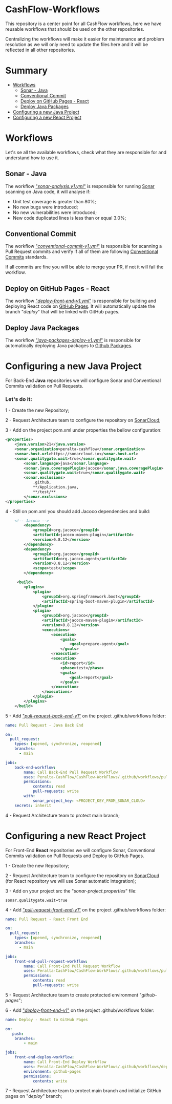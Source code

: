 # CashFlow-Workflows

This repository is a center point for all CashFlow workflows, here we have reusable workflows that should be used on the other repositories.

Centralizing the workflows will make it easier for maintenance and problem resolution as we will only need to update the files here and it will be reflected in all other repositories.

# Summary

- [Workflows](#workflows)
  - [Sonar - Java](#sonar---java)
  - [Conventional Commit](#conventional-commit)
  - [Deploy on GitHub Pages - React](#deploy-on-github-pages---react)
  - [Deploy Java Packages](#deploy-java-packages)
- [Configuring a new Java Project](#configuring-a-new-java-project)
- [Configuring a new React Project](#configuring-a-new-react-project)

# Workflows

Let's se all the available workflows, check what they are responsible for and understand how to use it.

## Sonar - Java

The workflow ["_sonar-analysis.v1.yml_"](https://github.com/Peralta-CashFlow/CashFlow-WorkFlows/blob/main/.github/workflows/sonar-analysis-v1.yml) is responsible for running [Sonar](https://www.sonarsource.com/) scanning on Java code, it will analyse if:

- Unit test coverage is greater than 80%;
- No new bugs were introduced;
- No new vulnerabilities were introduced;
- New code duplicated lines is less than or equal 3.0%;

## Conventional Commit

The workflow ["_conventional-commit-v1.yml_"](https://github.com/Peralta-CashFlow/CashFlow-WorkFlows/blob/main/.github/workflows/conventional-commit-v1.yml) is responsible for scanning a Pull Request commits and verify if all of them are following [Conventional Commits](https://www.conventionalcommits.org/en/v1.0.0/) standards.

If all commits are fine you will be able to merge your PR, if not it will fail the workflow.

## Deploy on GitHub Pages - React

The workflow ["_deploy-front-end-v1.yml_"](https://github.com/Peralta-CashFlow/CashFlow-WorkFlows/blob/main/.github/workflows/deploy-front-end-v1.yml) is responsible for building and deploying React code on [GitHub Pages](https://docs.github.com/en/pages/getting-started-with-github-pages/about-github-pages). It will automatically update the branch "_deploy_" that will be linked with GitHub pages.

## Deploy Java Packages

The workflow ["_java-packages-deploy-v1.yml_"](https://github.com/Peralta-CashFlow/CashFlow-WorkFlows/blob/main/.github/workflows/java-packages-deploy-v1.yml) is responsible for automatically deploying Java packages to [Github Packages](https://docs.github.com/en/packages/learn-github-packages/introduction-to-github-packages).

# Configuring a new Java Project

For Back-End **Java** repositories we will configure Sonar and Conventional Commits validation on Pull Requests. 

### Let's do it:

1 - Create the new Repository;

2 - Request Architecture team to configure the repository on [SonarCloud](https://sonarcloud.io/organizations/peralta-cashflow/);

3 - Add on the project pom.xml under properties the bellow configuration:

```xml
<properties>
	<java.version>21</java.version>
	<sonar.organization>peralta-cashflow</sonar.organization>
	<sonar.host.url>https://sonarcloud.io</sonar.host.url>
	<sonar.qualitygate.wait>true</sonar.qualitygate.wait>
        <sonar.language>java</sonar.language>
        <sonar.java.coveragePlugin>jacoco</sonar.java.coveragePlugin>
        <sonar.qualitygate.wait>true</sonar.qualitygate.wait>
        <sonar.exclusions>
            .github,
            **/Application.java,
            **/test/**
        </sonar.exclusions>
</properties>
```

4 - Still on pom.xml you should add Jacoco dependencies and build:

```xml
	<!-- Jacoco -->
        <dependency>
            <groupId>org.jacoco</groupId>
            <artifactId>jacoco-maven-plugin</artifactId>
            <version>0.8.12</version>
        </dependency>
        <dependency>
            <groupId>org.jacoco</groupId>
            <artifactId>org.jacoco.agent</artifactId>
            <version>0.8.12</version>
            <scope>test</scope>
        </dependency>

     <build>
        <plugins>
            <plugin>
                <groupId>org.springframework.boot</groupId>
                <artifactId>spring-boot-maven-plugin</artifactId>
            </plugin>
            <plugin>
                <groupId>org.jacoco</groupId>
                <artifactId>jacoco-maven-plugin</artifactId>
                <version>0.8.12</version>
                <executions>
                    <execution>
                        <goals>
                            <goal>prepare-agent</goal>
                        </goals>
                    </execution>
                    <execution>
                        <id>report</id>
                        <phase>test</phase>
                        <goals>
                            <goal>report</goal>
                        </goals>
                    </execution>
                </executions>
            </plugin>
        </plugins>
    </build>
```

5 - Add ["_pull-request-back-end-v1_"](https://github.com/Peralta-CashFlow/CashFlow-WorkFlows/blob/main/.github/workflows/pull-request-back-end-v1.yml) on the project .github/workflows folder:

```yml
name: Pull Request - Java Back End

on:
  pull_request:
    types: [opened, synchronize, reopened]
    branches:
      - main

jobs:
    back-end-workflow:
        name: Call Back-End Pull Request Workflow
        uses: Peralta-CashFlow/CashFlow-WorkFlows/.github/workflows/pull-request-back-end-v1.yml@main
        permissions:
            contents: read
            pull-requests: write 
        with:
            sonar_project_key: <PROJECT_KEY_FROM_SONAR_CLOUD>
	secrets: inherit
```

4 - Request Architecture team to protect main branch;

# Configuring a new React Project

For Front-End **React** repositories we will configure Sonar, Conventional Commits validation on Pull Requests and Deploy to GitHub Pages.

1 - Create the new Repository;

2 - Request Architecture team to configure the repository on [SonarCloud](https://sonarcloud.io/organizations/peralta-cashflow/) (for React repository we will use Sonar automatic integration);

3 - Add on your project src the "_sonar-project.properties_" file:

```properties
sonar.qualitygate.wait=true
```

4 - Add ["_pull-request-front-end-v1_"](https://github.com/Peralta-CashFlow/CashFlow-WorkFlows/blob/main/.github/workflows/pull-request-front-end-v1.yml) on the project .github/workflows folder:

```yml
name: Pull Request - React Front End

on:
  pull_request:
    types: [opened, synchronize, reopened]
    branches:
      - main

jobs:
    front-end-pull-request-workflow:
        name: Call Front-End Pull Request Workflow
        uses: Peralta-CashFlow/CashFlow-WorkFlows/.github/workflows/pull-request-front-end-v1.yml@main
        permissions:
            contents: read
            pull-requests: write 
```

5 - Request Architecture team to create protected environment "_github-pages_";

6 - Add ["_deploy-front-end-v1_"](https://github.com/Peralta-CashFlow/CashFlow-WorkFlows/blob/main/.github/workflows/deploy-front-end-v1.yml) on the project .github/workflows folder:

```yml
name: Deploy - React to GitHub Pages

on: 
   push:
    branches:
        - main

jobs:
    front-end-deploy-workflow:
        name: Call Front-End Deploy Workflow
        uses: Peralta-CashFlow/CashFlow-WorkFlows/.github/workflows/deploy-front-end-v1.yml@main
        environment: github-pages
        permissions:
            contents: write
```

7 - Request Architecture team to protect main branch and initialize GitHub pages on "_deploy_" branch;
